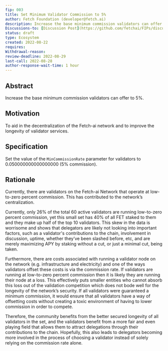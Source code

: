 ```yaml
---
fip: 003
title: Set Minimum Validator Commission to 5%
author: Fetch Foundation (developer@fetch.ai)
description: Increase the base minimum commission validators can offer to 5%
Discussions-to: [Discussion Post](https://github.com/fetchai/FIPs/discussions/10) and [Google Doc Discussion](https://docs.google.com/document/d/1NevmJR7yTrZuXPEFJX2ZKvwahtjIos3y0Nw55HARAkc/edit?usp=sharing)
status: draft
type: Ecosystem
created: 2022-08-22
requires:
Withdrawal-reason:
review-deadline: 2022-08-29
last-call: 2022-08-28
author-response-wait-time: 1 hour
---
```

## Abstract

Increase the base minimum commission validators can offer to 5%.

## Motivation

To aid in the decentralization of the Fetch-ai network and to improve the longevity of validator services.

## Specification

Set the value of the `MinCommissionRate` parameter for validators to 0.050000000000000000 (5% commission).

## Rationale

Currently, there are validators on the Fetch-ai Network that operate at low-to-zero percent commission. This has contributed to the network’s centralization.

Currently, only 26% of the total 60 active validators are running low-to-zero percent commission, yet this small set has 40% of all FET staked to them and they make up half of the top 10 validators. This skew in the data is worrisome and shows that delegators are likely not looking into important factors, such as a validator's contributions to the chain, involvement in discussion, uptime, whether they’ve been slashed before, etc, and are merely maximizing APY by staking without a cut, or just a minimal cut, being taken.

Furthermore, there are costs associated with running a validator node on the network (e.g. infrastructure and electricity) and one of the ways validators offset these costs is via the commission rate. If validators are running at low-to-zero percent commission then it is likely they are running their node at a loss. This effectively puts smaller entities who cannot absorb this loss out of the validation competition which does not bode well for the longevity of the network’s security. If all validators were guaranteed a minimum commission, it would ensure that all validators have a way of offsetting costs without creating a toxic environment of having to lower commission in order to compete.

Therefore, the community benefits from the better secured longevity of all validators in the set, and the validators benefit from a more fair and even playing field that allows them to attract delegations through their contributions to the chain. Hopefully, this also leads to delegators becoming more involved in the process of choosing a validator instead of solely relying on  the commission rate alone.
